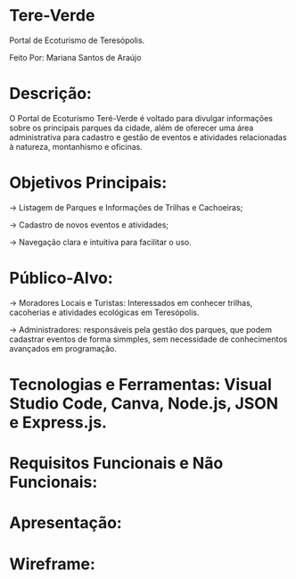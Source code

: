 # Tere-Verde
Portal de Ecoturismo de Teresópolis.

Feito Por: Mariana Santos de Araújo

# Descrição:

O Portal de Ecoturismo Teré-Verde é voltado para divulgar informações sobre os principais parques da cidade, além de oferecer uma área administrativa para cadastro e gestão de eventos e atividades relacionadas à natureza, montanhismo e oficinas.

# Objetivos Principais:
-> Listagem de Parques e Informações de Trilhas e Cachoeiras;

-> Cadastro de novos eventos e atividades;

-> Navegação clara e intuitiva para facilitar o uso.

# Público-Alvo:
-> Moradores Locais e Turistas: Interessados em conhecer trilhas, cacoherias e atividades ecológicas em Teresópolis.

-> Administradores: responsáveis pela gestão dos parques, que podem cadastrar eventos de forma simmples, sem necessidade de conhecimentos avançados em programação.

# Tecnologias e Ferramentas: Visual Studio Code, Canva, Node.js, JSON e Express.js.

# Requisitos Funcionais e Não Funcionais:

# Apresentação:

# Wireframe:






